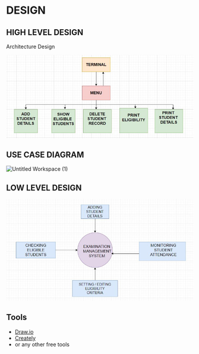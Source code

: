 # DESIGN 

## HIGH LEVEL DESIGN 

Architecture Design 

![Untitled Workspace](https://github.com/sammy-9930/Examination_Management_System/blob/main/2_Design/Architecture_Design.JPG)

## USE CASE DIAGRAM 

![Untitled Workspace (1)](https://user-images.githubusercontent.com/65846052/114498726-3cfe3780-9c42-11eb-8acd-9e1d65ad55f0.png)

## LOW LEVEL DESIGN

![Untitled Workspace (1)](https://github.com/sammy-9930/Examination_Management_System/blob/main/2_Design/low_level_design.JPG)

## Tools 
* [Draw.io](https://app.diagrams.net/)
* [Creately](https://app.creately.com/diagram/create)
* or any other free tools

